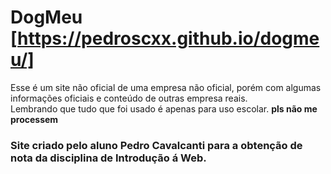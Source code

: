 # DogMeu [https://pedroscxx.github.io/dogmeu/]

Esse é um site não oficial de uma empresa não oficial, porém com algumas informações oficiais e conteúdo de outras empresa reais. <br>
Lembrando que tudo que foi usado é apenas para uso escolar. **pls não me processem** <br>
<h3>Site criado pelo aluno Pedro Cavalcanti para a obtenção de nota da disciplina de Introdução á Web.</h3>
